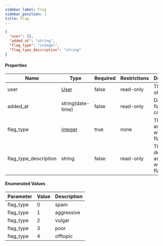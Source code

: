 ```yaml
---
sidebar_label: Flag
sidebar_position: 1
title: Flag
---
```


```json
{
  "user": {},
  "added_at": "string",
  "flag_type": "integer",
  "flag_type_description": "string"
}

```

#### Properties

|Name| Type              |Required|Restrictions| Description                                   |
|---|-------------------|---|---|-----------------------------------------------|
|user| [User](/docs/apireference/v2/schemas/user)            |false|read-only| The user object                               |
|added_at| string(date-time) |false|read-only| Datetime of flag creation                     |
|flag_type| [integer](/docs/apireference/v2/schemas/flag#enumerated-values)       |true|none| The value associated with the flag type       |
|flag_type_description| string            |false|read-only| The description associated with the flag type |

#### Enumerated Values

|Parameter|Value|Description|
|---|---|---|
|flag_type|0|spam|
|flag_type|1|aggressive|
|flag_type|2|vulgar|
|flag_type|3|poor|
|flag_type|4|offtopic|
